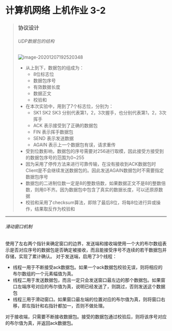 # 计算机网络 上机作业 3-2

> ### 协议设计 
>
> ###### UDP数据包的结构
>
> ![image-20201207192520348](C:\Users\71465\AppData\Roaming\Typora\typora-user-images\image-20201207192520348.png)
>
> - 从上到下，数据包的组成为：
>   - 8位标志位
>   - 数据包序号
>   - 有效数据长度
>   - 数据正文
>   - 校验和
> - 在本次实验中，用到了7个标志位，分别为：
>   - SK1 SK2 SK3 分别代表第1，2，3次握手，也分别代表第1，2，3次挥手
>   - ACK 表示接受到了正确的数据包
>   - FIN 表示挥手数据包
>   - SEND 表示发送数据
>   - AGAIN 表示上一个数据包有误，请求重传
> - 受到位数影响，数据包的序号需要对256进行取模，因此接受方接受到的数据包序号的范围为0~255
> - 因为采用了停传方法来进行可靠传输，在没有接收到ACK数据包时Client是不会继续发送数据包的。因此发送AGAIN数据包时不需要指定数据包序号
> - 数据包的二进制位数一定是8的整数倍数，如果数据正文不是8的整数倍数，则用0不齐。因为数据包中包含了真实的数据长度，可以还原原数据
> - 校验和采用了checksum算法，即除了最后8位，将每8位进行异或操作，结果取反作为校验和
>

------

###### 滑动窗口机制

使用了左右两个指针来确定窗口的边界，发送端和接收端使用一个大的布尔数组表示是否对应序号的数据包是否确定被接收，而且能接受序号不连续的若干数据包并存储，实现了累计确认。
对于发送端，启用了3个线程：

- 线程一用于不断接受ack数据包。如果一个ack数据包校验无误，则将相应的布尔数组的一个元素幅值为真。
- 线程二用于发送数据包，而且一定只会发送窗口最左边的那个数据包。如果窗口左端序号对应的布尔值为真，说明已经发送了，则跳过，否则发送这个数据包
- 线程三用于滑动窗口。如果窗口最左端的位置对应的布尔值为真，则将窗口右移，即左指针和右指针都加一，否则不做处理。

对于接收端，只需要不断接收数据包。接受的数据包通过校验后，则将该序号对应的布尔值为真，并返回ack数据包。